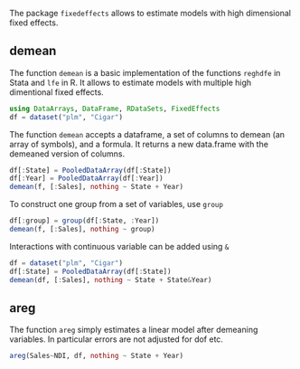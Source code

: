 The package `fixedeffects` allows to estimate models with high dimensional fixed effects.


## demean
The function `demean` is a basic implementation of the functions `reghdfe` in Stata and `lfe` in R. It allows to estimate models with multiple high dimentional fixed effects.

```julia
using DataArrays, DataFrame, RDataSets, FixedEffects
df = dataset("plm", "Cigar")
```


The function `demean` accepts a dataframe, a set of columns to demean (an array of symbols), and a formula. It returns a new data.frame with the demeaned version of columns.

```julia
df[:State] = PooledDataArray(df[:State])
df[:Year] = PooledDataArray(df[:Year])
demean(f, [:Sales], nothing ~ State + Year)
```

To construct one group from a set of variables, use `group`

```julia
df[:group] = group(df[:State, :Year])
demean(f, [:Sales], nothing ~ group)
```




Interactions with continuous variable can be added using `&`

```julia
df = dataset("plm", "Cigar")
df[:State] = PooledDataArray(df[:State])
demean(df, [:Sales], nothing ~ State + State&Year)
```




## areg
The function `areg` simply estimates a linear model after demeaning variables. In particular errors are not adjusted for dof etc.

```julia
areg(Sales~NDI, df, nothing ~ State + Year)
```



